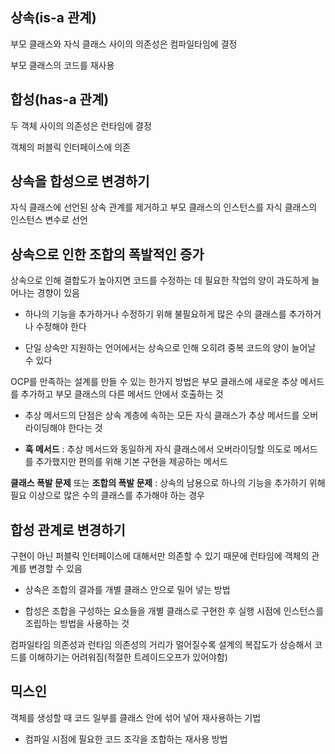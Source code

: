 ## **상속(is-a 관계)**

부모 클래스와 자식 클래스 사이의 의존성은 컴파일타임에 결정

부모 클래스의 코드를 재사용

## **합성(has-a 관계)**

두 객체 사이의 의존성은 런타임에 결정

객체의 퍼블릭 인터페이스에 의존



## **상속을 합성으로 변경하기**

자식 클래스에 선언된 상속 관계를 제거하고 부모 클래스의 인스턴스를 자식 클래스의 인스턴스 변수로 선언



## **상속으로 인한 조합의 폭발적인 증가**

상속으로 인해 결합도가 높아지면 코드를 수정하는 데 필요한 작업의 양이 과도하게 늘어나는 경향이 있음

 - 하나의 기능을 추가하거나 수정하기 위해 불필요하게 많은 수의 클래스를 추가하거나 수정해야 한다

 - 단일 상속만 지원하는 언어에서는 상속으로 인해 오히려 중복 코드의 양이 늘어날 수 있다

OCP를 만족하는 설계를 만들 수 있는 한가지 방법은 부모 클래스에 새로운 추상 메서드를 추가하고 부모 클래스의 다른 메서드 안에서 호출하는 것

 - 추상 메서드의 단점은 상속 계층에 속하는 모든 자식 클래스가 추상 메서드를 오버라이딩해야 한다는 것

 - **훅 메서드** : 추상 메서드와 동일하게 자식 클래스에서 오버라이딩할 의도로 메서드를 추가했지만 편의를 위해 기본 구현을 제공하는 메서드

**클래스 폭발 문제** 또는 **조합의 폭발 문제** : 상속의 남용으로 하나의 기능을 추가하기 위해 필요 이상으로 많은 수의 클래스를 추가해야 하는 경우



## **합성 관계로 변경하기**

구현이 아닌 퍼블릭 인터페이스에 대해서만 의존할 수 있기 때문에 런타임에 객체의 관계를 변경할 수 있음

 - 상속은 조합의 결과를 개별 클래스 안으로 밀어 넣는 방법

 - 합성은 조합을 구성하는 요소들을 개별 클래스로 구현한 후 실행 시점에 인스턴스를 조립하는 방법을 사용하는 것

컴파일타임 의존성과 런타임 의존성의 거리가 멀어질수록 설계의 복잡도가 상승해서 코드를 이해하기는 어려워짐(적절한 트레이드오프가 있어야함)



## **믹스인**

객체를 생성할 때 코드 일부를 클래스 안에 섞어 넣어 재사용하는 기법

 - 컴파일 시점에 필요한 코드 조각을 조합하는 재사용 방법

